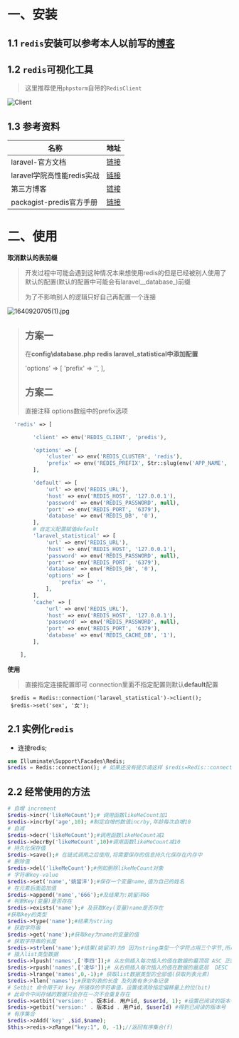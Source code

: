 # 一、安装

## 1.1 `redis`安装可以参考本人以前写的[博客](https://www.cnblogs.com/yaoliuyang/p/13197453.html)

## 1.2 `redis`可视化工具

> 这里推荐使用`phpstorm`自带的`RedisClient`

![Client](https://yaoliuyang-blog-images.oss-cn-beijing.aliyuncs.com/blogImages/image-20210530200809761.png?versionId=CAEQEBiBgIDPw9n0zRciIGFjNmMwOTdiZWQxMzRlYWY4ZDAzYzNlOTY5MDE0ZDBh)

## 1.3 参考资料

| 名称                       | 地址                                                         |
| -------------------------- | ------------------------------------------------------------ |
| laravel-官方文档           | [链接](https://learnku.com/docs/laravel/8.x/redis/9405#introduction) |
| laravel学院高性能redis实战 | [链接](https://laravelacademy.org/books/high-performance-redis) |
| 第三方博客                 | [链接](http://blog.ganyongmeng.com/?p=99)                    |
| packagist-predis官方手册   | [链接](https://packagist.org/packages/predis/predis)         |

# 二、使用

**取消默认的表前缀**

> 开发过程中可能会遇到这种情况本来想使用redis的但是已经被别人使用了默认的配置(默认的配置中可能会有laravel__database_)前缀
>
> 为了不影响别人的逻辑只好自己再配置一个连接

![1640920705(1).jpg](https://s2.loli.net/2021/12/31/qKQmwl2hDz5YPVj.png)

> ## 方案一
>
> 在**config\database.php** **redis   laravel_statistical中添加配置**
>
> 'options' => [
>                 'prefix' => '',
> ],
>
> ## 方案二
>
> 直接注释 options数组中的prefix选项

```php
  'redis' => [

        'client' => env('REDIS_CLIENT', 'predis'),

        'options' => [
            'cluster' => env('REDIS_CLUSTER', 'redis'),
            'prefix' => env('REDIS_PREFIX', Str::slug(env('APP_NAME', 'laravel'), '_').'_database_'),
        ],

        'default' => [
            'url' => env('REDIS_URL'),
            'host' => env('REDIS_HOST', '127.0.0.1'),
            'password' => env('REDIS_PASSWORD', null),
            'port' => env('REDIS_PORT', '6379'),
            'database' => env('REDIS_DB', '0'),
        ],
        # 自定义配置赋值default 
        'laravel_statistical' => [
            'url' => env('REDIS_URL'),
            'host' => env('REDIS_HOST', '127.0.0.1'),
            'password' => env('REDIS_PASSWORD', null),
            'port' => env('REDIS_PORT', '6379'),
            'database' => env('REDIS_DB', '0'),
            'options' => [
                'prefix' => '',
            ],
        ],
        'cache' => [
            'url' => env('REDIS_URL'),
            'host' => env('REDIS_HOST', '127.0.0.1'),
            'password' => env('REDIS_PASSWORD', null),
            'port' => env('REDIS_PORT', '6379'),
            'database' => env('REDIS_CACHE_DB', '1'),
        ],

    ],
```

**使用**

> 直接指定连接配置即可 connection里面不指定配置则默认**default**配置

```shell
 $redis = Redis::connection('laravel_statistical')->client();
 $redis->set('sex', '女');
```



## 2.1 实例化`redis`

- 连接redis;

```php
use Illuminate\Support\Facades\Redis; 
$redis = Redis::connection(); # 如果还没有提示请这样 $redis=Redis::connection()->client();
```

## 2.2 经常使用的方法

```php
# 自增 increment
$redis->incr('likeMeCount');# 调用函数likeMeCount加1
$redis->incrby('age',10); #制定自增的数值incrby,年龄每次自增10 
# 自减
$redis->decr('likeMeCount');#调用函数likeMeCount减1
$redis->decrBy('likeMeCount',10)#调用函数likeMeCount减10
# 持久化保存值
$redis->save();# 在链式调用之后使用,将需要保存的信息持久化保存在内存中
# 删除值 
$redis->del('likeMeCount');#例如删除likeMeCount对象
# 字符串key-value
$redis->set('name','姚留洋');#保存一个变量name,值为自己的姓名
# 在元素后面追加值
$redis->append('name','666');#及结果为:姚留洋66
# 判断Key(变量)是否存在
$redis->exists('name');# 及获取Key(变量)name是否存在
#获取key的类型
$redis->type('name');#结果为string
# 获取字符串
$redis->get('name');#获取key为name的变量的值
# 获取字符串的长度
$redis->strlen('name');#结果(姚留洋)为9 因为string类型一个字符占用三个字节,所以结果为9
# 插入list类型数据 
$redis->lpush('names',['李四']);# 从左侧插入每次插入的值在数据的最顶层 ASC 正叙
$redis->rpush('names',['凌华']);# 从右侧插入每次插入的值在数据的最底层  DESC 倒叙
$redis->lrange('names',0,-1);# 获取list数据类型的全部值(获取列表元素)
$redis->llen('names');#获取列表的长度 及列表有多少条记录
# Setbit 命令用于对 key 所储存的字符串值，设置或清除指定偏移量上的位(bit)
# 此命令中间存储的数据只会存在一次不会重复存在
$redis->setbit('version:' . 版本id. 用户id, $userId, 1); #设置已阅读的版本号
$redis->getbit('version:' . 版本id . 用户id, $userId) #得到已阅读的版本号
# 有序集合
$redis->zAdd('key' ,$id,$name);
$this->redis->zRange("key:1", 0, -1);//返回有序集合(f)
```



